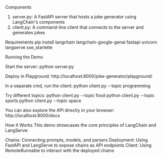 Components

1. server.py: A FastAPI server that hosts a joke generator using LangChain's components
2. client.py: A command-line client that connects to the server and generates jokes


Requirements
pip install langchain langchain-google-genai fastapi uvicorn langserve sse_starlette

Running the Demo

Start the server:
python server.py

Deploy in Playground:
http://localhost:8000/joke-generator/playground/

In a separate cmd, run the client:
python client.py --topic programming

Try different topics:
python client.py --topic food
python client.py --topic sports
python client.py --topic space

You can also explore the API directly in your browser:
http://localhost:8000/docs

How It Works
This demo showcases the core principles of LangChain and LangServe:

Chains: Connecting prompts, models, and parsers
Deployment: Using FastAPI and LangServe to expose chains as API endpoints
Client: Using RemoteRunnable to interact with the deployed chains